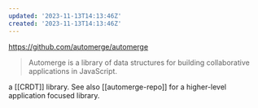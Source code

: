 ```yaml
---
updated: '2023-11-13T14:13:46Z'
created: '2023-11-13T14:13:46Z'
---
```

https://github.com/automerge/automerge

> Automerge is a library of data structures for building collaborative applications in JavaScript.

a [[CRDT]] library. See also [[automerge-repo]] for a higher-level application focused library.